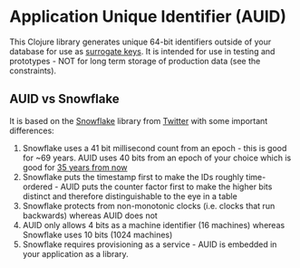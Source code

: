 Application Unique Identifier (AUID)
====================================

This Clojure library generates unique 64-bit identifiers outside of your database for use as [surrogate keys][1]. It is intended for use in testing and prototypes - NOT for long term storage of production data (see the constraints).

AUID vs Snowflake
-----------------

It is based on the [Snowflake][2] library from [Twitter][3] with some important differences:
1. Snowflake uses a 41 bit millisecond count from an epoch - this is good for ~69 years. AUID uses 40 bits from an epoch of your choice which is good for [35 years from now][4]
2. Snowflake puts the timestamp first to make the IDs roughly time-ordered - AUID puts the counter factor first to make the higher bits distinct and therefore distinguishable to the eye in a table
3. Snowflake protects from non-monotonic clocks (i.e. clocks that run backwards) whereas AUID does not
4. AUID only allows 4 bits as a machine identifier (16 machines) whereas Snowflake uses 10 bits (1024 machines)
5. Snowflake requires provisioning as a service - AUID is embedded in your application as a library.







[1]: http://en.wikipedia.org/wiki/Surrogate_key
[2]: https://github.com/twitter/snowflake/releases/tag/snowflake-2010
[3]: https://blog.twitter.com/engineering
[4]: http://www.wolframalpha.com/input/?i=2%5E40ms+from+now
